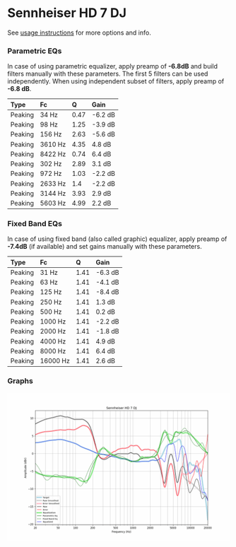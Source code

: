 # Sennheiser HD 7 DJ
See [usage instructions](https://github.com/jaakkopasanen/AutoEq#usage) for more options and info.

### Parametric EQs
In case of using parametric equalizer, apply preamp of **-6.8dB** and build filters manually
with these parameters. The first 5 filters can be used independently.
When using independent subset of filters, apply preamp of **-6.8 dB**.

| Type    | Fc      |    Q | Gain    |
|:--------|:--------|:-----|:--------|
| Peaking | 34 Hz   | 0.47 | -6.2 dB |
| Peaking | 98 Hz   | 1.25 | -3.9 dB |
| Peaking | 156 Hz  | 2.63 | -5.6 dB |
| Peaking | 3610 Hz | 4.35 | 4.8 dB  |
| Peaking | 8422 Hz | 0.74 | 6.4 dB  |
| Peaking | 302 Hz  | 2.89 | 3.1 dB  |
| Peaking | 972 Hz  | 1.03 | -2.2 dB |
| Peaking | 2633 Hz | 1.4  | -2.2 dB |
| Peaking | 3144 Hz | 3.93 | 2.9 dB  |
| Peaking | 5603 Hz | 4.99 | 2.2 dB  |

### Fixed Band EQs
In case of using fixed band (also called graphic) equalizer, apply preamp of **-7.4dB**
(if available) and set gains manually with these parameters.

| Type    | Fc       |    Q | Gain    |
|:--------|:---------|:-----|:--------|
| Peaking | 31 Hz    | 1.41 | -6.3 dB |
| Peaking | 63 Hz    | 1.41 | -4.1 dB |
| Peaking | 125 Hz   | 1.41 | -8.4 dB |
| Peaking | 250 Hz   | 1.41 | 1.3 dB  |
| Peaking | 500 Hz   | 1.41 | 0.2 dB  |
| Peaking | 1000 Hz  | 1.41 | -2.2 dB |
| Peaking | 2000 Hz  | 1.41 | -1.8 dB |
| Peaking | 4000 Hz  | 1.41 | 4.9 dB  |
| Peaking | 8000 Hz  | 1.41 | 6.4 dB  |
| Peaking | 16000 Hz | 1.41 | 2.6 dB  |

### Graphs
![](./Sennheiser%20HD%207%20DJ.png)
